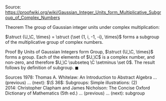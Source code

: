 # 

Source: https://proofwiki.org/wiki/Gaussian_Integer_Units_form_Multiplicative_Subgroup_of_Complex_Numbers

Theorem
The group of Gaussian integer units under complex multiplication:

$\struct {U_\C, \times} = \struct {\set {1, i, -1, -i}, \times}$
forms a subgroup of the multiplicative group of complex numbers.


Proof
By Units of Gaussian Integers form Group, $\struct {U_\C, \times}$ forms a group.
Each of the elements of $U_\C$ is a complex number, and non-zero, and therefore $U_\C \subseteq \C \setminus \set 0$.
The result follows by definition of subgroup.
$\blacksquare$


Sources
1978: Thomas A. Whitelaw: An Introduction to Abstract Algebra ... (previous) ... (next): $\S 36$: Subgroups: Simple illustrations: $(2)$
2014: Christopher Clapham and James Nicholson: The Concise Oxford Dictionary of Mathematics (5th ed.) ... (previous) ... (next): subgroup




